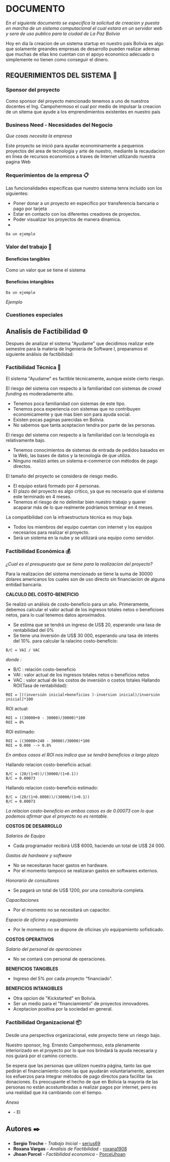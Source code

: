 ﻿# DOCUMENTO

_En el siguiente documento se especifica la solicitud de creacion y puesta en marcha de un sistema computacional el cual estara en un servidor web y sera de uso publico para la ciudad de La Paz Bolivia_

Hoy en dia la creacion de un sistema startup en nuestro pais Bolivia es algo que solamente greandes empresas de desarrollo pueden realizar ademas que muchas de ellas kno cuentan con el apoyo economico adecuado o simplemente no tienen como conseguir el dinero.

## REQUERIMIENTOS DEL SISTEMA 🚀
### Sponsor del proyecto

Como sponsor del proyecto mencionado tenemos a uno de nuestros docentes el Ing. Campohermoso el cual por medio de impulsar la creacion de un sitema que ayude a los emprendimientos existentes en nuestro pais

### Business Need - Necesidades del Negocio

_Que cosas necesita la empresa_

Este proyecto se inició para ayudar econominamente a pequenios proyectos del area de tecnologia y arte de nuestro, mediante la recaudacion en linea de recursos economicos a traves de Internet utilizando nuestra pagina Web

### Requerimientos de la empresa 📋
Las funcionalidades especificas que nuestro sistema tenra incluido son los siguientes:

- Poner donar a un proyecto en especifico por transferencia bancaria o pago por tarjeta
- Estar en contacto con los diferentes creadores de proyectos.
- Poder visualizar los proyectos de manera dinamica.
- 
```
Da un ejemplo
```

### Valor del trabajo 🔧

#### Beneficios tangibles

Como un valor que se tiene el sistema 

#### Beneficios intangibles

```
Da un ejemplo
```

_Ejemplo_
### Cuestiones especiales 

## Analisis de Factibilidad  ⚙️

Despues de analizar el sistema "Ayudame" que decidimos realizar este semestre para la materia de Ingeniería de Software I, preparamos el siguiente análisis de factibilidad:

### Factibilidad Técnica 🔩

El sistema "Ayudame" es factible técnicamente, aunque existe cierto riesgo.

El riesgo del sistema con respecto a la familiaridad con sistemas de *crowd funding* es moderadamente alto.

- Tenemos poca familiaridad con sistemas de este tipo.
- Tenemos poca experiencia con sistemas que no contribuyen economicamente y que mas bien son para ayuda social.
- Existen pocas paginas parecidas en Bolivia.
- No sabemos que tanta aceptacion tendra por parte de las personas.

El riesgo del sistema con respecto a la familiaridad con la tecnología es relativamente bajo.

- Tenemos conocimientos de sistemas de entrada de pedidos basados en la Web, las bases de datos y la tecnología de que utiliza.
- Ninguno realizó antes un sistema e-commerce con métodos de pago directos.

El tamaño del proyecto se considera de riesgo medio.

- El equipo estará formado por 4 personas.
- El plazo del proyecto es algo crítico, ya que es necesario que el sistema este terminado en 4 meses.
- Tenemos el riesgo de no delimitar bien nuestro trabajo y querer acaparar más de lo que realmente podríamos terminar en 4 meses.  

La compatibilidad con la infraestructura técnica es muy baja.

- Todos los miembros del equipo cuentan con internet y los equipos necesarios para realizar el proyecto.
- Será un sistema en la nube y se utilizará una equipo como servidor.


### Factibilidad Económica 💰

_¿Cual es el presupuesto que se tiene para la realizacion del proyecto?_

Para la realizacion del sistema mencionado se tiene la suma de 30000 dolares americanos los cuales son de uso directo sin financiacion de alguna entidad bancaria.

**CALCULO DEL COSTO-BENEFICIO**

Se realizó un análisis de costo-beneficio para un año.
Primeramente, debemos calcular el valor actual de los ingresos totales netos o beneficioes netos, para lo cual tenemos datos aproximados.
* Se estima que se tendrá un ingreso de US$ 20, esperando una tasa de rentabilidad del 0%
* Se tiene una inversión de US$ 30 000, esperando una tasa de interés del 10%.
para calcular la ralacino costo-beneficio:

```
B/C = VAI / VAC
```

_donde :_
* B/C : relación costo-beneficio
* VAI : valor actual de los ingresos totales netos o beneficios netos
* VAC : valor actual de los costos de inversión o costos totales
Hallando ROI(Tasa de rentabilidad):
```
ROI = [((inversión inicial+beneficios )-inversion inicial)/inversión inicial]*100
```
ROI actual:
```
ROI = ((30000+0 - 30000)/30000)*100
ROI = 0%
```
ROI estimado:
```
ROI = ((30000+240 - 30000)/30000)*100
ROI = 0.008 --> 0.8%
```
_En ambos casos el ROI nos indica que se tendrá beneficios a largo plazo_

Hallando relacion costo-beneficio actual:
```
B/C = (20/(1+0))/(30000/(1+0.1))
B/C = 0.00073
```
Hallando relacion costo-beneficio estimado:
```
B/C = (20/(1+0.0008))/(30000/(1+0.1))
B/C = 0.00073
```
_La relacion costo-beneficio en ambos casos es de 0.00073 con lo que podemos afirmar que el proyecto no es rentable._

**COSTOS DE DESARROLLO**

_Salarios de Equipo_
* Cada programador recibirá US$ 6000, haciendo un total de US$ 24 000.

_Gastos de hardware y software_
* No se necesitaran hacer gastos en hardware.
* Por el momento tampoco se realizaran gastos en softwares externos.

_Honorario  de consultores_
* Se pagará un total de US$ 1200, por una consultoria completa.

_Capacitaciones_
* Por el momento no se necesitará un capacitor.

_Espacio de oficina y equipamiento_
* Por le momento no se dispone de oficinas y/o equipamiento sofisticado.

**COSTOS OPERATIVOS**

_Salario del personal de operaciones_
* No se contará con personal de operaciones.

**BENEFICIOS TANGIBLES**

* Ingreso del 5% por cada proyecto "financiado".

**BENEFICIOS INTANGIBLES**

* Otra opcion de "Kickstarted" en Bolivia.
* Ser un medio para el "financiamiento" de proyectos innovadores.
* Aceptacion positiva por la sociedad en general.






### Factibilidad Organizacional 📦

Desde una perspectiva organizacional, este proyecto tiene un riesgo bajo. 

Nuestro sponsor, Ing. Ernesto Campohermoso, esta plenamente interiorizado en el proyecto por lo que nos brindará la ayuda necesaria y nos guiará por el camino correcto.

Se espera que las personas que utilizen nuestra página, tanto las que pedirán el financiamiento como las que ayudarán voluntariamente, aprecien los esfuerzos para integrar métodos de pago directos para facilitar las donaciones. Es preocupante el hecho de que en Bolivia la mayoría de las personas no están acostumbradas a realizar pagos por internet, pero es una realidad que irá cambiando con el tiempo. 

_Anexo_

* [](http:) - El 



## Autores ✒️

* **Sergio Troche** - *Trabajo Inicial* - [serius69](https://github.com/Serius69)
* **Roxana Vargas** - *Analisis de Factibilidad* - [roxana1908](https://github.com/roxana1908)
* **Jhoan Porcel** - *Factibilidad economica* - [PorcelJhoan](https://github.com/PorcelJhoan)
